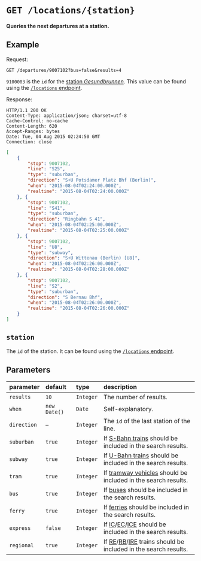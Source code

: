 # `GET /locations/{station}`

**Queries the next departures at a station.**



## Example

Request:

```http
GET /departures/9007102?bus=false&results=4
```

`9100003` is the `id` for the [station *Gesundbrunnen*](https://www.google.de/maps/place/Bahnhof+Berlin+Gesundbrunnen/@52.5487914,13.3893007,17z). This value can be found using the [`/locations` endpoint](locations.md).

Response:

```http
HTTP/1.1 200 OK
Content-Type: application/json; charset=utf-8
Cache-Control: no-cache
Content-Length: 620
Accept-Ranges: bytes
Date: Tue, 04 Aug 2015 02:24:50 GMT
Connection: close
```

```json
[
	{
		"stop": 9007102,
		"line": "S25",
		"type": "suburban",
		"direction": "S+U Potsdamer Platz Bhf (Berlin)",
		"when": "2015-08-04T02:24:00.000Z",
		"realtime": "2015-08-04T02:24:00.000Z"
	}, {
		"stop": 9007102,
		"line": "S41",
		"type": "suburban",
		"direction": "Ringbahn S 41",
		"when": "2015-08-04T02:25:00.000Z",
		"realtime": "2015-08-04T02:25:00.000Z"
	}, {
		"stop": 9007102,
		"line": "U8",
		"type": "subway",
		"direction": "S+U Wittenau (Berlin) [U8]",
		"when": "2015-08-04T02:26:00.000Z",
		"realtime": "2015-08-04T02:28:00.000Z"
	}, {
		"stop": 9007102,
		"line": "S2",
		"type": "suburban",
		"direction": "S Bernau Bhf",
		"when": "2015-08-04T02:26:00.000Z",
		"realtime": "2015-08-04T02:26:00.000Z"
	}
]
```



## `station`

The `id` of the station. It can be found using the [`/locations` endpoint](locations.md).



## Parameters

| parameter | default | type | description |
|:----------|:--------|:-----|:------------|
| `results` | `10` | `Integer` | The number of results. |
| `when` | `new Date()` | `Date` | Self-explanatory. |
| `direction` | – | `Integer` | The `id` of the last station of the line. |
| `suburban` | `true`  | `Integer` | If [S-Bahn trains](https://en.wikipedia.org/wiki/Berlin_S-Bahn) should be included in the search results. |
| `subway` | `true`  | `Integer` | If [U-Bahn trains](https://en.wikipedia.org/wiki/Berlin_U-Bahn) should be included in the search results. |
| `tram` | `true`  | `Integer` | If [tramway vehicles](https://en.wikipedia.org/wiki/Trams_in_Berlin) should be included in the search results. |
| `bus` | `true`  | `Integer` | If [buses](https://en.wikipedia.org/wiki/Bus_transport_in_Berlin) should be included in the search results. |
| `ferry` | `true`  | `Integer` | If [ferries](https://en.wikipedia.org/wiki/Ferry_transport_in_Berlin) should be included in the search results. |
| `express` | `false`  | `Integer` | If [IC](https://en.wikipedia.org/wiki/Intercity_%28Deutsche_Bahn%29)/[EC](https://en.wikipedia.org/wiki/EuroCity)/[ICE](https://en.wikipedia.org/wiki/Intercity-Express) should be included in the search results. |
| `regional` | `true`  | `Integer` | If [RE](https://en.wikipedia.org/wiki/Regional-Express)/[RB](https://en.wikipedia.org/wiki/Regionalbahn)/[IRE](https://en.wikipedia.org/wiki/Interregio-Express) trains should be included in the search results. |
